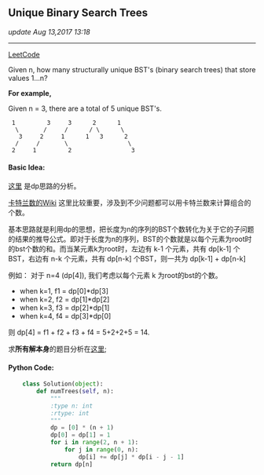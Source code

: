 ## Unique Binary Search Trees
_update Aug 13,2017  13:18_

---
[LeetCode](https://leetcode.com/problems/unique-binary-search-trees/description/)

Given n, how many structurally unique BST's (binary search trees) that store values 1...n?

**For example,**

Given n = 3, there are a total of 5 unique BST's.

     1         3     3      2      1
      \       /     /      / \      \
       3     2     1      1   3      2
      /     /       \                 \
     2     1         2                 3
     
#### Basic Idea:
[这里](https://discuss.leetcode.com/topic/8398/dp-solution-in-6-lines-with-explanation-f-i-n-g-i-1-g-n-i) 是dp思路的分析。

[卡特兰数的Wiki](https://en.wikipedia.org/wiki/Catalan_number) 这里比较重要，涉及到不少问题都可以用卡特兰数来计算组合的个数。

基本思路就是利用dp的思想，把长度为n的序列的BST个数转化为关于它的子问题的结果的推导公式。即对于长度为n的序列，BST的个数就是以每个元素为root时的bst个数的和。而当某元素k为root时，左边有 k-1 个元素，共有 dp[k-1] 个 BST，右边有 n-k 个元素，共有 dp[n-k] 个BST，则一共为 dp[k-1] + dp[n-k]

例如：
对于 n=4 (dp[4]), 我们考虑以每个元素 k 为root的bst的个数。
*  when k=1, f1 = dp[0]*dp[3]
*  when k=2, f2 = dp[1]*dp[2]
*  when k=3, f3 = dp[2]*dp[1]
*  when k=4, f4 = dp[3]*dp[0]

则 dp[4] = f1 + f2 + f3 + f4 = 5+2+2+5 = 14.

求**所有解本身**的题目分析在[这里](https://will-gxz.gitbooks.io/xiaozheng_algo/content/Tree/unique-binary-search-trees-ii.html);

#### Python Code:
```python
    class Solution(object):
        def numTrees(self, n):
            """
            :type n: int
            :rtype: int
            """
            dp = [0] * (n + 1)
            dp[0] = dp[1] = 1
            for i in range(2, n + 1):
                for j in range(0, n):
                    dp[i] += dp[j] * dp[i - j - 1]
            return dp[n]
```